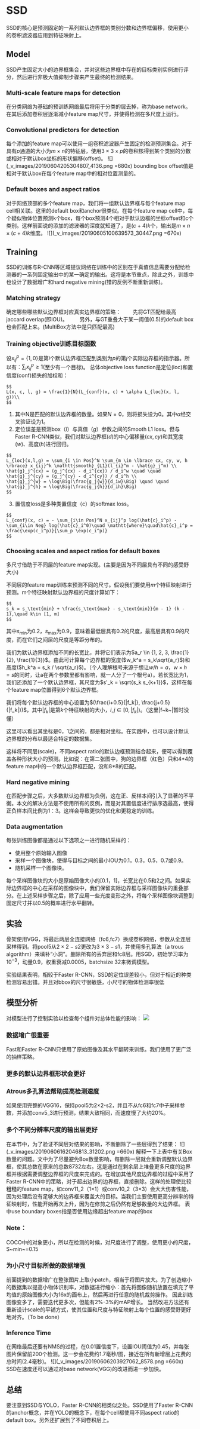 # SSD
SSD的核心是预测固定的一系列默认边界框的类别分数和边界框偏移，使用更小的卷积滤波器应用到特征映射上。
## Model
SSD产生固定大小的边界框集合，并对这些边界框中存在的目标类别实例进行评分，然后进行非极大值抑制步骤来产生最终的检测结果。
### Multi-scale feature maps for detection
在分类网络为基础的预训练网络最后将用于分类的层去掉，称为base network。在其后添加卷积层逐渐减小feature map尺寸，并使得检测在多尺度上运行。
### Convolutional predictors for detection  
每个添加的feature map可以使用一组卷积滤波器产生固定的检测预测集合。对于具有$p$通道的大小为$m \times n$的特征层，使用$3 \times 3 \times p$的卷积核得到某个类别的分数或相对于默认box坐标的形状偏移(offset)。
![](_v_images/20190604205304807_4136.png =680x)
bounding box offset值是相对于默认box在每个feature map中的相对位置测量的。
### Default boxes and aspect ratios
对于网络顶部的多个feature map，我们将一组默认边界框与每个feature map cell相关联。这里的default box和anchor很类似。在每个feature map cell中，每个疑似物体位置预测k个box，每个box预测4个相对于默认边框的坐标offset和c个类别。这样前面说的添加的滤波器的深度就知道了，是$(c+4)k$个，输出是$m\times n\times (c+4)k$维度。
![](_v_images/20190605100639573_30447.png =670x)
## Training
SSD的训练与R-CNN等区域提议网络在训练中的区别在于真值信息需要分配给检测器的一系列固定输出中的某一确定的输出。这将是本节重点，除此之外，训练中也设计了数据增广和hard negative mining(错的反例不断重新训练)。
### Matching strategy
确定哪些哪些默认边界框对应真实边界框的策略：
&emsp;&emsp;先将GT匹配给最高jaccard overlap(即IOU)。
&emsp;&emsp;另外，与GT重叠大于某一阈值(0.5)的default box也会匹配上来。(MultiBox方法中是只匹配最高)
### Training objective训练目标函数
设$x_{ij}^p = \lbrace 1,0 \rbrace$是第$i$个默认边界框匹配到类别为$p$的第$j$个实际边界框的指示器。所以有：$\sum_i x_{ij}^p \geq 1$(至少有一个目标)。
总体objective loss function是定位(loc)和置信度(conf)损失的加权和：
```mathjax
$$
L(x, c, l, g) = \frac{1}{N}(L_{conf}(x, c) + \alpha L_{loc}(x, l, g))\\
$$
```
1. 其中N是匹配的默认边界框的数量。如果$N=0$，则将损失设为0。其中$\alpha$经交叉验证设为1。
2. 定位误差是预测box（$l$）与真值（$g$）参数之间的Smooth L1 loss。但与Faster R-CNN类似，我们对默认边界框($d$)的中心偏移量($cx, cy$)和其宽度($w$)、高度($h$)进行回归。
```mathjax
$$
L_{loc}(x,l,g) = \sum_{i \in Pos}^N \sum_{m \in \lbrace cx, cy, w, h \rbrace} x_{ij}^k \mathtt{smooth}_{L1}(l_{i}^m - \hat{g}_j^m) \\
\hat{g}_j^{cx} = (g_j^{cx} - d_i^{cx}) / d_i^w \quad \quad
\hat{g}_j^{cy} = (g_j^{cy} - d_i^{cy}) / d_i^h \\
\hat{g}_j^{w} = \log\Big(\frac{g_j{w}}{d_iw}\Big) \quad \quad
\hat{g}_j^{h} = \log\Big(\frac{g_j{h}}{d_ih}\Big)
$$
```
3. 置信度loss是多种类置信度（c）的softmax loss。
```mathjax
$$
L_{conf}(x, c) = - \sum_{i\in Pos}^N x_{ij}^p log(\hat{c}_i^p) - \sum_{i\in Neg} log(\hat{c}_i^0)\quad \mathtt{where}\quad\hat{c}_i^p = \frac{\exp(c_i^p)}{\sum_p \exp(c_i^p)}
$$
```
### Choosing scales and aspect ratios for default boxes
多尺寸借助于不同层的feature map实现。(主要是因为不同层具有不同的感受野大小)

不同层的feature map训练来预测不同的尺寸。假设我们要使用$m$个特征映射进行预测。m个特征映射默认边界框的尺度计算如下：
```mathjax
$$
s_k = s_\text{min} + \frac{s_\text{max} - s_\text{min}}{m - 1} (k - 1),\quad k\in [1, m]
$$
```
其中$s_\text{min}$为0.2，$s_\text{max}$为0.9，意味着最低层具有0.2的尺度，最高层具有0.9的尺度，而在它们之间层的尺度是等距分布的。

我们为默认边界框添加不同的长宽比，并将它们表示为$a_r \in {1, 2, 3, \frac{1}{2}, \frac{1}{3}}$。由此可计算每个边界框的宽度($w_k^a = s_k\sqrt{a_r}$)和高度($h_k^a = s_k / \sqrt{a_r}$)。（个人理解根号来源于想让$w/h=a，w\times h=s$的同时，让a在两个参数里都有影响，就一人分了一个根号a）。若长宽比为1，我们还添加了一个默认边界框，其尺度为$s'_k = \sqrt{s_k s_{k+1}}$，这样在每个feature map位置得到6个默认边界框。

我们将每个默认边界框的中心设置为$(\frac{i+0.5}{|f_k|}, \frac{j+0.5}{|f_k|})$，其中$|f_k|$是第$k$个特征映射的大小，$i, j\in [0, |f_k|)$。（这里|f~k~|暂时没懂）

这里可以看出其坐标是0，1之间的，都是相对坐标。在实践中，也可以设计默认边界框的分布以最适合特定的数据集。

这样将不同层(scale)，不同aspect ratio的默认边框预测结合起来，便可以得到覆盖各种形状大小的预测。比如说：在第二张图中，狗的边界框（红色）只和4\*4的feature map中的一个默认边界框匹配，没和8\*8的匹配。
### Hard negative mining
在匹配步骤之后，大多数默认边界框为负例，这在正、反样本间引入了显著的不平衡。本文的解决方法是不使用所有的反例，而是对其置信度进行排序选最高，使得正负样本间比例为1：3。这样会导致更快的优化和更稳定的训练。
### Data augmentation 
每张训练图像都是通过以下选项之一进行随机采样的：
* 使用整个原始输入图像
* 采样一个图像块，使得与目标之间的最小IOU为0.1，0.3，0.5，0.7或0.9。
* 随机采样一个图像块。

每个采样图像块的大小是原始图像大小的[0.1，1]，长宽比在0.5和2之间。如果实际边界框的中心在采样的图像块中，我们保留实际边界框与采样图像块的重叠部分。在上述采样步骤之后，除了应用一些光度变形之外，将每个采样图像块调整到固定尺寸并以0.5的概率进行水平翻转。
## 实验
骨架使用VGG，将最后两层全连接网络（fc6,fc7）换成卷积网络，参数从全连层采样得到。将pool5从$2\times 2-s2$更改为$3\times 3-s1$，并使用多孔算法（a trous algorithm）来填补“小洞”。删除所有的丢弃层和fc8层。用SGD，初始学习率为$10^{-3}$，动量0.9，权重衰减0.0005，batchsize 32来微调模型。

实验结果表明，相较于Faster R-CNN，SSD的定位误差较小，但对于相近的种类检测容易出错。并且对bbox的尺寸很敏感，小尺寸的物体检测率很低
## 模型分析
对模型进行了控制实验以检查每个组件对总体性能的影响：
![](_v_images/20190606155636284_2651.png)
### 数据增广很重要
Fast和Faster R-CNN只使用了原始图像及其水平翻转来训练。我们使用了更广泛的抽样策略。
### 更多的默认边界框形状会更好
### Atrous多孔算法帮助提高检测速度
如果使用完整的VGG16，保持pool5为2×2-s2，并且不从fc6和fc7中子采样参数，并添加conv5_3进行预测，结果大致相同，而速度慢了大约20%。
### 多个不同分辨率尺度的输出层更好
在本节中，为了验证不同层对结果的影响，不断删除了一些层得到了结果：
![](_v_images/20190606162046813_31202.png =660x)
解释一下上表中有关Box数量的问题。文中为了尽量避免Box数量影响，每删除一层就会重新调整默认边界框，使其总数在原来的总数8732左右。这是通过在剩余层上堆叠更多尺度的边界框并根据需要调整边界框的尺度来完成的。在增加其他尺度边界框的过程中采用了Faster R-CNN中的策略，对于超出边界的边界框，直接删除。这样的处理使比较粗糙的feature map，如conv11_2（1×1）或conv10_2（3×3）会大大伤害性能，因为处理后没有足够大的边界框来覆盖大的目标。当我们主要使用更高分辨率的特征映射时，性能开始再次上升，因为在修剪之后仍然有足够数量的大边界框。
表中use boundary boxes指是否使用边缘超出feature map的box
### Note：
COCO中的对象更小，所以在检测的时候，对尺度进行了调整，使用更小的尺度，S~min~=0.15
### 为小尺寸目标所做的数据增强
前面提到的数据增广在整张图片上取小patch，相当于将图片放大。为了创造缩小的数据集以提高小物体识别率，对数据进行缩小：首先将图像随机放置在填充了平均值的原始图像大小为16x的画布上，然后再进行任意的随机裁剪操作。
因此训练图像变多了，需要迭代更多次，但能有2%-3%的mAP增长。
当然改进方法还有重新设计scale的平铺方式，使其位置和尺度与特征映射上每个位置的感受野更好地对齐。（To be done）
### Inference Time
在网络最后还要有NMS的过程，在0.01置信度下，设置IOU阈值为0.45，并每张图片保留前200个检测。这一步会花费约1.7毫秒/图，接近在所有新增层上花费的总时间(2.4毫秒)。
![](_v_images/20190606203927062_8578.png =660x)
SSD在速度还可以通过对base network(VGG)的改进而进一步加快。
## 总结
要注意到SSD与YOLO，Faster R-CNN的相类似之处。SSD使用了Faster R-CNN的anchor概念，并在YOLO的概念下，在每个cell都使用不同aspect ratio的default box。另外还扩展到了不同卷积层上。